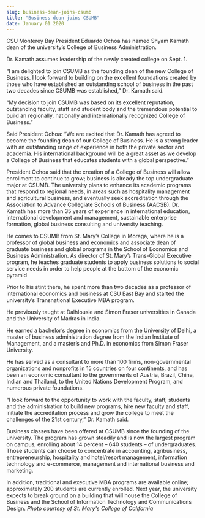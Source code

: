```yaml
---
slug: business-dean-joins-csumb
title: "Business dean joins CSUMB"
date: January 01 2020
---
```


 
<p>
  CSU Monterey Bay President Eduardo Ochoa has named Shyam Kamath dean of the
  university’s College of Business Administration.
</p>
<p>Dr. Kamath assumes leadership of the newly created college on Sept. 1.</p>
<p>
  “I am delighted to join CSUMB as the founding dean of the new College of
  Business. I look forward to building on the excellent foundations created by
  those who have established an outstanding school of business in the past two
  decades since CSUMB was established,” Dr. Kamath said.
</p>
<p>
  “My decision to join CSUMB was based on its excellent reputation, outstanding
  faculty, staff and student body and the tremendous potential to build an
  regionally, nationally and internationally recognized College of Business.”
</p>
<p>
  Said President Ochoa: “We are excited that Dr. Kamath has agreed to become the
  founding dean of our College of Business. He is a strong leader with an
  outstanding range of experience in both the private sector and academia. His
  international background will be a great asset as we develop a College of
  Business that educates students with a global perspective.”
</p>
<p>
  President Ochoa said that the creation of a College of Business will allow
  enrollment to continue to grow; business is already the top undergraduate
  major at CSUMB. The university plans to enhance its academic programs that
  respond to regional needs, in areas such as hospitality management and
  agricultural business, and eventually seek accreditation through the
  Association to Advance Collegiate Schools of Business (AACSB). Dr. Kamath has
  more than 35 years of experience in international education, international
  development and management, sustainable enterprise formation, global business
  consulting and university teaching.
</p>
<p>
  He comes to CSUMB from St. Mary’s College in Moraga, where he is a professor
  of global business and economics and associate dean of graduate business and
  global programs in the School of Economics and Business Administration. As
  director of St. Mary’s Trans-Global Executive program, he teaches graduate
  students to apply business solutions to social service needs in order to help
  people at the bottom of the economic pyramid
</p>
<p>
  Prior to his stint there, he spent more than two decades as a professor of
  international economics and business at CSU East Bay and started the
  university’s Transnational Executive MBA program.
</p>
<p>
  He previously taught at Dalhlousie and Simon Fraser universities in Canada and
  the University of Madras in India.
</p>
<p>
  He earned a bachelor’s degree in economics from the University of Delhi, a
  master of business administration degree from the Indian Institute of
  Management, and a master’s and Ph.D. in economics from Simon Fraser
  University.
</p>
<p>
  He has served as a consultant to more than 100 firms, non-governmental
  organizations and nonprofits in 15 countries on four continents, and has been
  an economic consultant to the governments of Austria, Brazil, China, Indian
  and Thailand, to the United Nations Development Program, and numerous private
  foundations.
</p>
<p>
  “I look forward to the opportunity to work with the faculty, staff, students
  and the administration to build new programs, hire new faculty and staff,
  initiate the accreditation process and grow the college to meet the challenges
  of the 21st century,” Dr. Kamath said.
</p>
<p>
  Business classes have been offered at CSUMB since the founding of the
  university. The program has grown steadily and is now the largest program on
  campus, enrolling about 14 percent – 640 students – of undergraduates. Those
  students can choose to concentrate in accounting, agribusiness,
  entrepreneurship, hospitality and hotel/resort management, information
  technology and e-commerce, management and international business and
  marketing.
</p>
<p>
  In addition, traditional and executive MBA programs are available online;
  approximately 200 students are currently enrolled. Next year, the university
  expects to break ground on a building that will house the College of Business
  and the School of Information Technology and Communications Design.
  <em>Photo courtesy of St. Mary's College of California</em>
</p>
<p></p>
<p></p>
<p></p>
 
